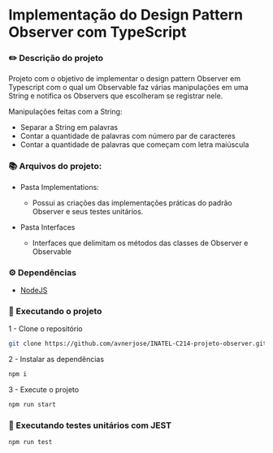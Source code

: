 # Implementação do Design Pattern Observer com TypeScript

### ✏️ Descrição do projeto
    
Projeto com o objetivo de implementar o design pattern Observer em Typescript com o qual um Observable faz várias manipulações em uma String e notifica os Observers que escolheram se registrar nele.

Manipulações feitas com a String:

- Separar a String em palavras
- Contar a quantidade de palavras com número par de caracteres
- Contar a quantidade de palavras que começam com letra maiúscula

### 📚 Arquivos do projeto:

- Pasta Implementations:
  - Possui as criações das implementações práticas do padrão Observer e seus testes unitários.

- Pasta Interfaces 
  - Interfaces que delimitam os métodos das classes de Observer e Observable

### ⚙️ Dependências

- [NodeJS](https://nodejs.org)

### 🚀 Executando o projeto

1 - Clone o repositório

``` bash
git clone https://github.com/avnerjose/INATEL-C214-projeto-observer.git && cd INATEL-C214-projeto-observer
```

2 - Instalar as dependências 
```bash 
npm i
```

3 - Execute o projeto
```bash 
npm run start
```

### 🧪 Executando testes unitários com JEST

```bash
npm run test 
``` 
